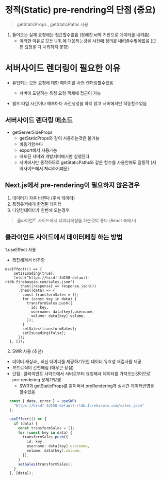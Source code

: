 # 정적(Static) pre-rendring의 단점 (중요)
> getStaticProps , getStaticPaths 사용
1. 들어오는 실제 요청에는 접근할수없음 (정해진 id의 기반으로 데이터를 내려줌)
   - 이러한 이유로 모든 URL에 대응되는것을 사전에 정의를 내려줄수밖에없음 (모든 요청을 다 처리하지 못함)


# 서버사이드 렌더링이 필요한 이유
- 유입되는 모든 요청에 대한 페이지를 사전 렌더링할수있음
  - 서버에 도달하는 특정 요청 객체에 접근이 가능 

- 빌드 타임 시간이나 매초마다 사전생성을 하지 않고 서버에서만 작동할수있음

## 서버사이드 렌더링 메소드 
- getServerSideProps 
  - getStaticProps와 같이 사용하는것은 불가능
  - 비동기함수다
  - export해서 사용가능
  - 배포된 서버와 개발서버에서만 실행된다
  - 서버에서만 동작하므로 getStaticPaths와 같은 함수를 사용안해도 잘동작 (서버사이드에서 처리하기떄문)


## Next.js에서 pre-rendering이 필요하지 않은경우
1. 데이터가 자주 바뀐다 (주식 데이터)
2. 특정유저에게 한정된 데이터
3. 다양한데이터가 한번에 오는경우
> 클라이언트 사이드에서 데이터페칭을 하는것이 좋다 (React 측에서)

## 클라이언트 사이드에서 데이터페칭 하는 방법
1.useEffect 사용
- 복잡해져서 비추함

~~~ tsx
useEffect(() => {
    setIsLoading(true);
    fetch("https://hisdf-3d150-default-rtdb.firebaseio.com/sales.json")
      .then((response) => response.json())
      .then((data) => {
        const transformSales = [];
        for (const key in data) {
          transformSales.push({
            id: key,
            username: data[key].username,
            volume: data[key].volume,
          });
        }
        setSales(transformSales);
        setIsLoading(false);
      });
  }, []);
~~~

2. SWR 사용 (추천)
- 데이터 캐싱과 , 최신 데이터를 제공하기위한 데이터 유효성 재검사를 제공
- 코드로직이 간편해짐 (매우큰 장점)
- 단점 : 클라이언트 사이드에서 서버로부터 요청해서 데이터를 가져오는것이므로 pre-rendering 문제가발생
  - SWR과 getStaticProps를 같이써서 preRendering과 실시간 데이터반영을 할수있음

~~~ ts
  const { data, error } = useSWR(
    "https://hisdf-3d150-default-rtdb.firebaseio.com/sales.json"
  );

  useEffect(() => {
    if (data) {
      const transformSales = [];
      for (const key in data) {
        transformSales.push({
          id: key,
          username: data[key].username,
          volume: data[key].volume,
        });
      }
      setSales(transformSales);
    }
  }, [data]);
~~~
